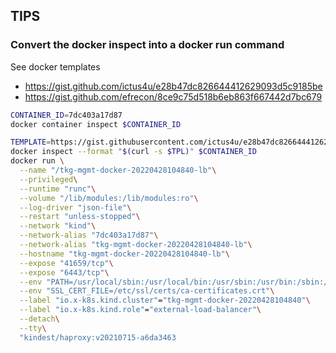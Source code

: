 ## TIPS

### Convert the docker inspect into a docker run command

See docker templates 
- https://gist.github.com/ictus4u/e28b47dc826644412629093d5c9185be
- https://gist.github.com/efrecon/8ce9c75d518b6eb863f667442d7bc679

```bash
CONTAINER_ID=7dc403a17d87
docker container inspect $CONTAINER_ID

TEMPLATE=https://gist.githubusercontent.com/ictus4u/e28b47dc826644412629093d5c9185be/raw/0fa588100340d31d223c70c168e0665a2aa56839/run.tpl
docker inspect --format "$(curl -s $TPL)" $CONTAINER_ID
docker run \
  --name "/tkg-mgmt-docker-20220428104840-lb"\
  --privileged\
  --runtime "runc"\
  --volume "/lib/modules:/lib/modules:ro"\
  --log-driver "json-file"\
  --restart "unless-stopped"\
  --network "kind"\
  --network-alias "7dc403a17d87"\
  --network-alias "tkg-mgmt-docker-20220428104840-lb"\
  --hostname "tkg-mgmt-docker-20220428104840-lb"\
  --expose "41659/tcp"\
  --expose "6443/tcp"\
  --env "PATH=/usr/local/sbin:/usr/local/bin:/usr/sbin:/usr/bin:/sbin:/bin"\
  --env "SSL_CERT_FILE=/etc/ssl/certs/ca-certificates.crt"\
  --label "io.x-k8s.kind.cluster"="tkg-mgmt-docker-20220428104840"\
  --label "io.x-k8s.kind.role"="external-load-balancer"\
  --detach\
  --tty\
  "kindest/haproxy:v20210715-a6da3463
```
